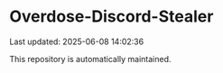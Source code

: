 # Overdose-Discord-Stealer

Last updated: 2025-06-08 14:02:36

This repository is automatically maintained.
